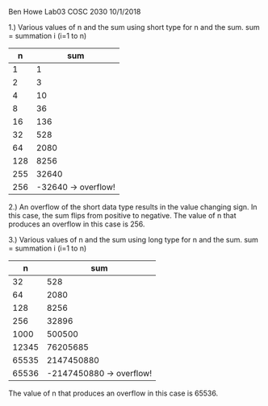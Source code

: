 Ben Howe
Lab03
COSC 2030
10/1/2018

1.) Various values of n and the sum using short type for n and the sum.
sum = summation i (i=1 to n)

|n|sum|
|----|----|
|1|1|
|2|3|
|4|10|
|8|36|
|16|136|
|32|528|
|64|2080|
|128|8256|
|255|32640|
|256|-32640 -> overflow!|

2.) An overflow of the short data type results in the value changing sign. In this case, the sum flips from positive to negative.
The value of n that produces an overflow in this case is 256.

3.) Various values of n and the sum using long type for n and the sum.
sum = summation i (i=1 to n)

|n|sum|
|----|----|
|32|528|
|64|2080|
|128|8256|
|256|32896|
|1000|500500|
|12345|76205685|
|65535|2147450880|
|65536|-2147450880 -> overflow!|

The value of n that produces an overflow in this case is 65536.


